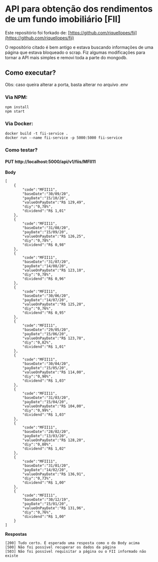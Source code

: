 # API para obtenção dos rendimentos de um fundo imobiliário [FII]
Este repositório foi forkado de: [https://github.com/riquellopes/fii](https://github.com/riquellopes/fii)

O repositório citado é bem antigo e estava buscando informações de uma página que estava bloqueado o scrap. Fiz algumas modificações para tornar a API mais simples e removi toda a parte do mongodb.

## Como executar?

Obs: caso queira alterar a porta, basta alterar no arquivo .env

### Via NPM:
```shell
npm install
npm start
```

### Via Docker:
```shell
docker build -t fii-service .
docker run --name fii-service -p 5000:5000 fii-service
```

### Como testar?

#### PUT http://localhost:5000/api/v1/fiis/MFII11

**Body**
```
[
	{
		"code":"MFII11",
		"baseDate":"30/09/20",
		"payDate":"15/10/20",
		"valueOnPayDate":"R$ 129,49",
		"diy":"0,78%",
		"dividend":"R$ 1,01"
	},
	{
		"code":"MFII11",
		"baseDate":"31/08/20",
		"payDate":"15/09/20",
		"valueOnPayDate":"R$ 126,25",
		"diy":"0,78%",
		"dividend":"R$ 0,98"
	},
	{
		"code":"MFII11",
		"baseDate":"31/07/20",
		"payDate":"14/08/20",
		"valueOnPayDate":"R$ 123,10",
		"diy":"0,78%",
		"dividend":"R$ 0,96"
	},
	{
		"code":"MFII11",
		"baseDate":"30/06/20",
		"payDate":"14/07/20",
		"valueOnPayDate":"R$ 125,20",
		"diy":"0,76%",
		"dividend":"R$ 0,95"
	},
	{
		"code":"MFII11",
		"baseDate":"29/05/20",
		"payDate":"15/06/20",
		"valueOnPayDate":"R$ 123,78",
		"diy":"0,82%",
		"dividend":"R$ 1,01"
	},
	{
		"code":"MFII11",
		"baseDate":"30/04/20",
		"payDate":"15/05/20",
		"valueOnPayDate":"R$ 114,00",
		"diy":"0,90%",
		"dividend":"R$ 1,03"
	},
	{
		"code":"MFII11",
		"baseDate":"31/03/20",
		"payDate":"15/04/20",
		"valueOnPayDate":"R$ 104,00",
		"diy":"0,99%",
		"dividend":"R$ 1,03"
	},
	{
		"code":"MFII11",
		"baseDate":"28/02/20",
		"payDate":"13/03/20",
		"valueOnPayDate":"R$ 128,20",
		"diy":"0,80%",
		"dividend":"R$ 1,02"
	},
	{
		"code":"MFII11",
		"baseDate":"31/01/20",
		"payDate":"14/02/20",
		"valueOnPayDate":"R$ 136,91",
		"diy":"0,73%",
		"dividend":"R$ 1,00"
	},
	{
		"code":"MFII11",
		"baseDate":"30/12/19",
		"payDate":"15/01/20",
		"valueOnPayDate":"R$ 131,96",
		"diy":"0,76%",
		"dividend":"R$ 1,00"
	}
]
```

**Respostas**

```
[200] Tudo certo. É esperado uma resposta como o do Body acima
[500] Não foi possível recuperar os dados da página
[503] Não foi possível requisitar a página ou o FII informado não existe
```
